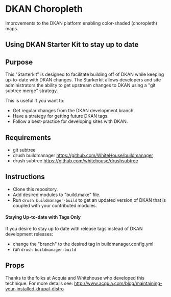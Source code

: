 # DKAN Choropleth

Improvements to the DKAN platform enabling color-shaded (choropleth) maps.

## Using DKAN Starter Kit to stay up to date

## Purpose

This "Starterkit" is designed to facilitate building off of DKAN while keeping up-to-date with DKAN changes. The Starkerkit allows developers and site administrators the ability to get upstream changes to DKAN using a "git subtree merge" strategy.

This is useful if you want to:

- Get regular changes from the DKAN development branch.
- Have a strategy for getting future DKAN tags.
- Follow a best-practice for developing sites with DKAN.

## Requirements

- git subtree
- drush buildmanager https://github.com/WhiteHouse/buildmanager
- drush subtree https://github.com/whitehouse/drushsubtree

## Instructions

- Clone this repository.
- Add desired modules to "build.make" file.
- Run ``drush buildmanager-build`` to get an updated version of DKAN that is coupled with your contributed modules.

#### Staying Up-to-date with Tags Only

If you desire to stay up to date with release tags instead of DKAN development releases:

- change the "branch" to the desired tag in buildmanager.config.yml
- run `` drush buildmanager-build ``

## Props

Thanks to the folks at Acquia and Whitehouse who developed this technique. For more details see: http://www.acquia.com/blog/maintaining-your-installed-drupal-distro
